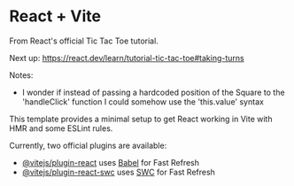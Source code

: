 # React + Vite

From React's official Tic Tac Toe tutorial.

Next up: https://react.dev/learn/tutorial-tic-tac-toe#taking-turns

Notes:
- I wonder if instead of passing a hardcoded position of the Square to the 'handleClick' function I could somehow use the 'this.value' syntax

This template provides a minimal setup to get React working in Vite with HMR and some ESLint rules.

Currently, two official plugins are available:

- [@vitejs/plugin-react](https://github.com/vitejs/vite-plugin-react/blob/main/packages/plugin-react/README.md) uses [Babel](https://babeljs.io/) for Fast Refresh
- [@vitejs/plugin-react-swc](https://github.com/vitejs/vite-plugin-react-swc) uses [SWC](https://swc.rs/) for Fast Refresh
